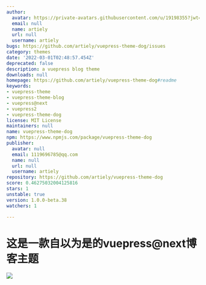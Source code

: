```yaml
---
author:
  avatar: https://private-avatars.githubusercontent.com/u/19198355?jwt=eyJhbGciOiJIUzI1NiIsInR5cCI6IkpXVCJ9.eyJpc3MiOiJnaXRodWIuY29tIiwiYXVkIjoicmF3LmdpdGh1YnVzZXJjb250ZW50LmNvbSIsImtleSI6ImtleTEiLCJleHAiOjE3MzQ2NTU1NjAsIm5iZiI6MTczNDY1NDM2MCwicGF0aCI6Ii91LzE5MTk4MzU1In0.pG_T_TAQA4RmrkIdDIgECd9ZnZsoRDB3GH5GW4_mtII&v=4
  email: null
  name: artiely
  url: null
  username: artiely
bugs: https://github.com/artiely/vuepress-theme-dog/issues
category: themes
date: '2022-03-01T02:48:57.454Z'
deprecated: false
description: a vuepress blog theme
downloads: null
homepage: https://github.com/artiely/vuepress-theme-dog#readme
keywords:
- vuepress-theme
- vuepress-theme-blog
- vuepress@next
- vuepress2
- vuepress-theme-dog
license: MIT License
maintainers: null
name: vuepress-theme-dog
npm: https://www.npmjs.com/package/vuepress-theme-dog
publisher:
  avatar: null
  email: 1119696785@qq.com
  name: null
  url: null
  username: artiely
repository: https://github.com/artiely/vuepress-theme-dog
score: 0.46275032004125816
stars: 1
unstable: true
version: 1.0.0-beta.38
watchers: 1

---
```


# 这是一款自以为是的vuepress@next博客主题

![](https://gitee.com/artiely/Figure-bed/raw/master/20220225160753.png)